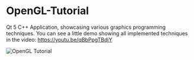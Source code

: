 # OpenGL-Tutorial

Qt 5 C++ Application, showcasing various graphics programming techniques. You can see a little demo showing all implemented techniques in the video: https://youtu.be/qBbPpgTBdjY

![OpenGL Tutorial](https://user-images.githubusercontent.com/38283075/149358978-a7222968-fac3-4700-b533-81b142107c88.png)

